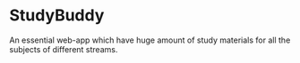 # StudyBuddy
An essential web-app which have huge amount of study materials for all the subjects of different streams.
